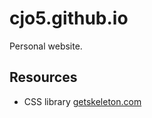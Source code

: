 # cjo5.github.io

Personal website.

## Resources

- CSS library [getskeleton.com](http://getskeleton.com)
